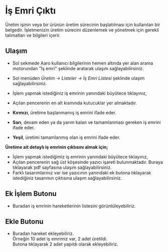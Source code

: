 
# İş Emri Çıktı

Üretim işinin veya bir ürünün üretim sürecinin başlatılması için kullanılan bir belgedir. 
İşletmenizin üretim sürecini düzenlemek ve yönetmek için gerekli talimatları ve bilgileri içerir.

## Ulaşım 

- Sol sekmede Aaro kullanıcı bilgilerinin hemen altında yer alan arama motorundan "İş emri" şeklinde aratarak ulaşım sağlayabilirsiniz.
- Sol menüden *Üretim -> Listeler -> İş Emri Listesi* şeklinde ulaşım sağlayabilirsiniz.

- İşlem yapmak istediğiniz iş emrinin yanındaki büyütece tıklayınız,

- Açılan pencerenin en alt kısmında kutucuklar yer almaktadır. 
- **Kırmızı**, üretime başlanmamış iş emrini ifade eder.
- **Sarı**, devam eden ya da yarım kalan ve tamamlanması gereken iş emrini ifade eder.
- **Yeşil**, üretimi tamamlanmış olan iş emrini ifade eder.

**Üretime ait detaylı iş emrinin çıktısını almak için;**

- İşlem yapmak istediğimiz iş emrinin yanındaki büyütece tıklayınız,
- Açılan pencerenin sağ üst köşesinde yazıcı işareti bulunmaktadır. Buraya tıklayarak pdf sayfasına ulaşım sağlayabilirsiniz.
- Farklı tasarımlarınız var ise yazıcının yanındaki ek butona tıklayarak istediğiniz tasarımın çıktısına ulaşım sağlayabilirsiniz. 

## Ek İşlem Butonu 

- Buradan iş emrinin hareketlerinin listesini görüntüleyebiliriz.

## Ekle Butonu 

- Buradan hareket ekleyebiliriz.  
Örneğin 10 adet iş emrimiz var, 2 adet üretildi.        
Butona tıklayarak 2 adet yapıldı olarak ekleyebiliriz.